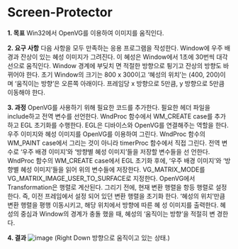 # Screen-Protector
**1. 목표**
Win32에서 OpenVG를 이용하여 이미지를 움직인다.

**2. 요구 사항**
다음 사항을 모두 만족하는 응용 프로그램을 작성한다. Window에 우주 배경과 잔상이 있는 혜성 이미지가 그려진다. 이 혜성은 Window에서 1초에 30번씩 대각선으로 움직인다. Window 경계에 부딪치 면 적절한 방향으로 튕기고 잔상의 방향도 바뀌어야 한다. 초기 Window의 크기는 800 x 300이고 ‘혜성의 위치’는 (400, 200)이며 ‘움직이는 방향’은 오른쪽 아래이다. 프레임당 x 방향으로 5만큼, y 방향으로 5만큼 이동해야 한다.

**3. 과정**
OpenVG를 사용하기 위해 필요한 코드를 추가한다. 필요한 헤더 파일을 include하고 전역 변수를 선언한다. WndProc 함수에서 WM_CREATE case를 추가하고 EGL 초기화를 수행한다. EGL은 디바이스와 OpenVG를 연결해주는 역할을 한다. 우주 이미지와 혜성 이미지를 OpenVG를 이용하여 그린다. WndProc 함수의 WM_PAINT case에서 그리는 것이 아니라 timerProc 함수에서 직접 그린다. 전역 변수로 ‘우주 배경 이미지’와 ‘방향별 혜성 이미지’들을 저장할 변수들을 선 언한다. WndProc 함수의 WM_CREATE case에서 EGL 초기화 후에, ‘우주 배경 이미지’와 ‘방향별 혜성 이미지’들을 읽어 위의 변수들에 저장한다. VG_MATRIX_MODE를 VG_MATRIX_IMAGE_USER_TO_SURFACE로 지정한다. OpenVG에서 Transformation은 행렬로 계산된다. 그리기 전에, 현재 변환 행렬을 항등 행렬로 설정한다. 즉, 이전 프레임에서 설정 되어 있던 변환 행렬을 초기화 한다. ‘혜성의 위치’만큼 변환 행렬을 평행 이동시키고, 해당 위치에서 방향에 따른 혜 성 이미지를 출력한다. 혜성의 중심과 Window의 경계가 충돌 했을 때, 혜성의 ‘움직이는 방향’을 적절히 변 경한다.

**4. 결과**
![image](https://user-images.githubusercontent.com/38244836/82404121-6a2a8000-9a9b-11ea-8605-169e0c390d83.png)
(Right Down 방향으로 움직이고 있는 상태.)
